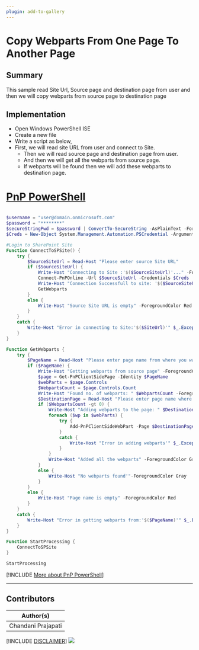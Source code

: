 ```yaml
---
plugin: add-to-gallery
---
```


# Copy Webparts From One Page To Another Page

## Summary

This sample read Site Url, Source page and destination page from user and then we will copy webparts from source page to destination page

## Implementation

- Open Windows PowerShell ISE
- Create a new file
- Write a script as below,
- First, we will read site URL from user and connect to Site.
    - Then we will read source page and destination page from user.
    - And then we will get all the webparts from source page.
    - If webparts will be found then we will add these webparts to destination page.

# [PnP PowerShell](#tab/pnpps)
```powershell

$username = "user@domain.onmicrosoft.com"
$password = "********"
$secureStringPwd = $password | ConvertTo-SecureString -AsPlainText -Force 
$Creds = New-Object System.Management.Automation.PSCredential -ArgumentList $username, $secureStringPwd

#Login to SharePoint Site
Function ConnectToSPSite() {
    try {
        $SourceSiteUrl = Read-Host "Please enter source Site URL"
        if ($SourceSiteUrl) {
            Write-Host "Connecting to Site :'$($SourceSiteUrl)'..." -ForegroundColor Yellow  
            Connect-PnPOnline -Url $SourceSiteUrl -Credentials $Creds
            Write-Host "Connection Successfull to site: '$($SourceSiteUrl)'" -ForegroundColor Green              
            GetWebparts
        }
        else {
            Write-Host "Source Site URL is empty" -ForegroundColor Red
        }
    }
    catch {
        Write-Host "Error in connecting to Site:'$($SiteUrl)'" $_.Exception.Message -ForegroundColor Red               
    } 
}

Function GetWebparts {
    try {        
        $PageName = Read-Host "Please enter page name from where you want to copy webparts like 'Home.aspx'"
        if ($PageName) {
            Write-Host "Getting webparts from source page" -ForegroundColor Yellow  
            $page = Get-PnPClientSidePage -Identity $PageName          
            $webParts = $page.Controls  
            $WebpartsCount = $page.Controls.Count
            Write-Host "Found no. of webparts: " $WebpartsCount -ForegroundColor Gray  
            $DestinationPage = Read-Host "Please enter page name where you want to copy webparts like 'Home'"
            if ($WebpartsCount -gt 0) {
                Write-Host "Adding webparts to the page: " $DestinationPage -ForegroundColor Yellow  
                foreach ($wp in $webParts) {
                    try {                        
                        Add-PnPClientSideWebPart -Page $DestinationPage -Component $wp.Title -WebPartProperties $wp.PropertiesJson -Section $wp.Section.Order -Column $wp.Column.LayoutIndex -Order $wp.Order
                    }
                    catch {
                        Write-Host "Error in adding webparts'" $_.Exception.Message -ForegroundColor Red               
                    }
                }
                Write-Host "Added all the webparts" -ForegroundColor Green  
            }
            else {
                Write-Host "No webparts found'"-ForegroundColor Gray               
            }
        }
        else {
            Write-Host "Page name is empty" -ForegroundColor Red
        }
    }
    catch {
        Write-Host "Error in getting webparts from:'$($PageName)'" $_.Exception.Message -ForegroundColor Red               
    } 
}

Function StartProcessing { 
    ConnectToSPSite 
}

StartProcessing


```
[!INCLUDE [More about PnP PowerShell](../../docfx/includes/MORE-PNPPS.md)]
***


## Contributors

| Author(s) |
|-----------|
| Chandani Prajapati |

[!INCLUDE [DISCLAIMER](../../docfx/includes/DISCLAIMER.md)]
<img src="https://pnptelemetry.azurewebsites.net/script-samples/scripts/spo-copy-webparts-to-another-page" aria-hidden="true" />
